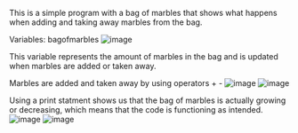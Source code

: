 This is a simple program with a bag of marbles that shows what happens when adding and taking away marbles from the bag.

Variables: bagofmarbles
![image](https://github.com/jels7/Assignment-1_CS260/assets/146127905/24e5556c-c508-4e04-8e42-26c4afbb7ea4)

This variable represents the amount of marbles in the bag and is updated when marbles are added or taken away.

Marbles are added and taken away by using operators + -
![image](https://github.com/jels7/Assignment-1_CS260/assets/146127905/da71c122-1967-4cc0-aaa1-26b39e96c7b8)
![image](https://github.com/jels7/Assignment-1_CS260/assets/146127905/16c691e3-022c-4fec-82cd-8b2ee5f885c2)


Using a print statment shows us that the bag of marbles is actually growing or decreasing, which means that the code is functioning as intended.
![image](https://github.com/jels7/Assignment-1_CS260/assets/146127905/a27bc9b0-caaa-47ef-8ddf-32f748f86728)
![image](https://github.com/jels7/Assignment-1_CS260/assets/146127905/9efceecb-4152-4025-ac3e-edde57b426fc)

